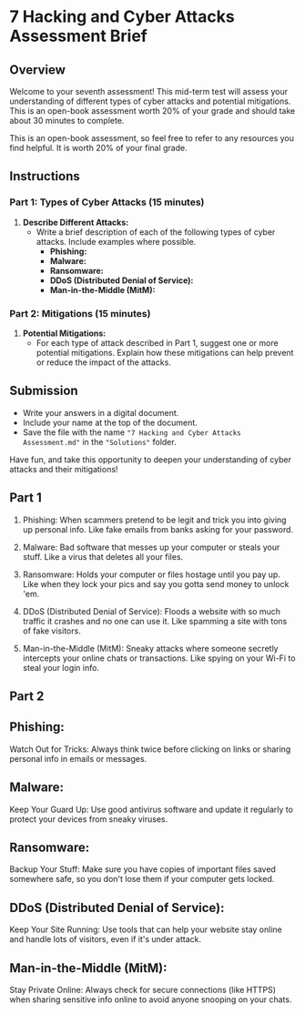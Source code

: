 # 7 Hacking and Cyber Attacks Assessment Brief

## Overview

Welcome to your seventh assessment! This mid-term test will assess your understanding of different types of cyber attacks and potential mitigations. This is an open-book assessment worth 20% of your grade and should take about 30 minutes to complete.

This is an open-book assessment, so feel free to refer to any resources you find helpful. It is worth 20% of your final grade.

## Instructions

### Part 1: Types of Cyber Attacks (15 minutes)

1. **Describe Different Attacks:**
   - Write a brief description of each of the following types of cyber attacks. Include examples where possible.
     - **Phishing:**
     - **Malware:**
     - **Ransomware:**
     - **DDoS (Distributed Denial of Service):**
     - **Man-in-the-Middle (MitM):**

<!-- ### Example Descriptions

- **Phishing:** A type of social engineering attack where attackers send fraudulent messages designed to trick individuals into revealing sensitive information such as usernames, passwords, and credit card details. For example, an attacker might send an email that appears to be from a trusted source, asking the recipient to click a link and enter their login credentials.
- **Malware:** Malicious software designed to damage, disrupt, or gain unauthorized access to computer systems. Examples include viruses, worms, trojans, and spyware. For instance, a virus might infect a computer and spread to other devices via email attachments.
- **Ransomware:** A type of malware that encrypts a victim's files, making them inaccessible until a ransom is paid to the attacker. An example is the WannaCry ransomware attack that affected numerous organizations worldwide.
- **DDoS (Distributed Denial of Service):** An attack that aims to overwhelm a website or online service with a flood of internet traffic, causing it to become slow or unavailable. Attackers often use botnets to carry out these attacks.
- **Man-in-the-Middle (MitM):** An attack where the attacker secretly intercepts and relays communication between two parties who believe they are directly communicating with each other. For example, an attacker might intercept and alter messages between a user and a website. -->

### Part 2: Mitigations (15 minutes)

1. **Potential Mitigations:**
   - For each type of attack described in Part 1, suggest one or more potential mitigations. Explain how these mitigations can help prevent or reduce the impact of the attacks.

<!-- ### Example Mitigations

- **Phishing:** Implement email filtering solutions to detect and block phishing emails. Educate users about the risks of phishing and train them to recognize suspicious messages. Use multi-factor authentication (MFA) to add an extra layer of security.
- **Malware:** Use antivirus and anti-malware software to detect and remove malicious software. Keep systems and software up to date with the latest security patches. Avoid downloading and installing software from untrusted sources.
- **Ransomware:** Regularly back up important data and store backups offline. Use robust security software to detect and block ransomware. Educate users about the risks of opening suspicious email attachments and links.
- **DDoS (Distributed Denial of Service):** Implement DDoS protection services to detect and mitigate attack traffic. Use load balancing to distribute traffic across multiple servers. Ensure scalable bandwidth to handle sudden traffic spikes.
- **Man-in-the-Middle (MitM):** Use encryption protocols such as HTTPS to secure communication channels. Implement VPNs (Virtual Private Networks) to protect data in transit. Educate users about the risks of using unsecured public Wi-Fi networks. -->

## Submission

- Write your answers in a digital document.
- Include your name at the top of the document.
- Save the file with the name `"7 Hacking and Cyber Attacks Assessment.md"` in the `"Solutions"` folder.

Have fun, and take this opportunity to deepen your understanding of cyber attacks and their mitigations!

## Part 1
1. Phishing: When scammers pretend to be legit and trick you into giving up personal info. Like fake emails from banks asking for your password.

2. Malware: Bad software that messes up your computer or steals your stuff. Like a virus that deletes all your files.

3. Ransomware: Holds your computer or files hostage until you pay up. Like when they lock your pics and say you gotta send money to unlock 'em.

4. DDoS (Distributed Denial of Service): Floods a website with so much traffic it crashes and no one can use it. Like spamming a site with tons of fake visitors.

5. Man-in-the-Middle (MitM): Sneaky attacks where someone secretly intercepts your online chats or transactions. Like spying on your Wi-Fi to steal your login info.



## Part 2

## Phishing:
Watch Out for Tricks: Always think twice before clicking on links or sharing personal info in emails or messages.

## Malware:
Keep Your Guard Up: Use good antivirus software and update it regularly to protect your devices from sneaky viruses.

## Ransomware:
Backup Your Stuff: Make sure you have copies of important files saved somewhere safe, so you don't lose them if your computer gets locked.

## DDoS (Distributed Denial of Service):
Keep Your Site Running: Use tools that can help your website stay online and handle lots of visitors, even if it's under attack.

## Man-in-the-Middle (MitM):
Stay Private Online: Always check for secure connections (like HTTPS) when sharing sensitive info online to avoid anyone snooping on your chats.

